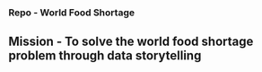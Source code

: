 ### Repo - World Food Shortage
## Mission - To solve the world food shortage problem through data storytelling
